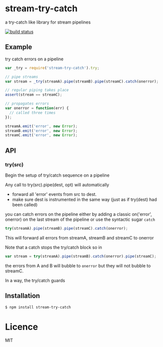 # stream-try-catch

  a try-catch like library for stream pipelines

[![build status](https://secure.travis-ci.org/jeromew/stream-try-catch.png)](http://travis-ci.org/jeromew/stream-try-catch)

## Example

  try catch errors on a pipeline

```js
var _try = require('stream-try-catch').try;

// pipe streams
var stream = _try(streamA).pipe(streamB).pipe(streamC).catch(onerror);

// regular piping takes place
assert(stream == streamC);

// propagates errors
var onerror = function(err) {
  // called three times
});

streamA.emit('error', new Error);
streamB.emit('error', new Error);
streamC.emit('error', new Error);
```

## API

### try(src)

Begin the setup of try/catch sequence on a pipeline

Any call to try(src).pipe(dest, opt) will automatically

 * forward all 'error' events from src to dest.
 * make sure dest is instrumented in the same way (just as if try(dest) had been called)

you can catch errors on the pipeline either by adding a classic on('error', onerror) on the last stream of the pipeline or use the syntactic sugar `catch`
```js
try(streamA).pipe(streamB).pipe(streamC).catch(onerror);
```

This will forward all errors from streamA, streamB and streamC to onerror

Note that a catch stops the try/catch block so in

```js
var stream = try(streamA).pipe(streamB).catch(onerror).pipe(streamC);
```

the errors from A and B will bubble to `onerror` but they will not bubble to streamC.

In a way, the try/catch guards


## Installation

```bash
$ npm install stream-try-catch
```

# Licence

  MIT

